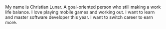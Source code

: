 My name is Christian Lunar. A goal-oriented person who still making a work life balance.
I love playing mobile games and working out.
I want to learn and master software developer this year.
I want to switch career to earn more.
